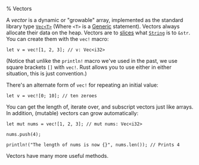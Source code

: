 % Vectors

A *vector* is a dynamic or "growable" array, implemented as the standard
library type [`Vec<T>`](../std/vec/) (Where `<T>` is a [Generic](./generics.md)
statement). Vectors always allocate their data on the heap. Vectors are to
[slices][slices] what [`String`][string] is to `&str`. You can
create them with the `vec!` macro:

```{rust}
let v = vec![1, 2, 3]; // v: Vec<i32>
```

[slices]: primitive-types.html#slices
[string]: strings.html

(Notice that unlike the `println!` macro we've used in the past, we use square
brackets `[]` with `vec!`. Rust allows you to use either in either situation,
this is just convention.)

There's an alternate form of `vec!` for repeating an initial value:

```
let v = vec![0; 10]; // ten zeroes
```

You can get the length of, iterate over, and subscript vectors just like
arrays. In addition, (mutable) vectors can grow automatically:

```{rust}
let mut nums = vec![1, 2, 3]; // mut nums: Vec<i32>

nums.push(4);

println!("The length of nums is now {}", nums.len()); // Prints 4
```

Vectors have many more useful methods.
